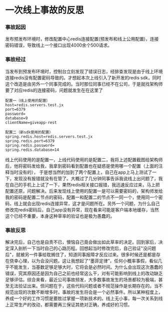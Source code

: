 # 一次线上事故的反思


### 事故起因
发布预发布环境时，修改配置中心redis连接配置(预发布和线上公用配置)，连接密码错误，导致线上一个接口出现4000余个500请求。

### 事故经过
当发布到预发布环境时，控制台立刻发现了错误日志，经排查发现是由于线上环境连接redis没有配置密码导致的。才想起本次上线引入了新开发的redis sdk，同时这个改造是由另外一个同事完成的。当时那位同事已经不在公司，于是就找架构师要了对应redis的连接密码，问题就发生在在这里了
```
配置一（线上使用的配置）
host=redis.servers.test.jx
port=6379
password=
database=9
clientName=giveapp-rest

配置二（新sdk使用的配置）
spring.redis.host=redis.servers.test.jx
spring.redis.port=6379
spring.redis.password=
spring.redis.database=14
```
线上代码使用的是配置一，上线代码使用的是配置二，我将上述配置截图给架构师后，他将密码发给我，我拿到密码看到配置也在疑惑是使用哪一个配置（上面的注释当时没有的），
于是想当然的加到了两个配置上，自己在app上马上测试了一下，发现没有报错就没有在管了。大概过了几分钟同事告诉我说线上出问题了，我在自己的手机上上试了一下，果然redis相关接口报错，我迅速反应过来，马上把配置还原，问题解决。后来发现线上使用的配置一是可以需要密码的，架构师发给我的密码是配置二节点的密码，配置一和配置二的节点不一同一个，使用同一个密码，线上就会出现redis连接异常，这才是问题所在。另外一个问题，为什么自己修改完redis密码后，自己app没有异常，现在看来可能是客户端本地缓存，当然这个已经不重要，本身这种草率的验证也是极为愚蠢的。
### 事故反思
解决完后，自己也是自责不已，懊恼自己竟会做出如此草率的决定。回到家后，决定深入剖析一下当时自己的心路历程。回想起当时修改完后，自己验证"没问题后"，就被另一件事给耽搁住了，知道同事报障才反应过来。很多时候还是都是存在侥幸心理，以为会没问题。这让我想起了“墨菲定律”，任何小概率事假，看似几乎不能发生，当基数足够足够大时，它将会是必然时间。为什么会出现这次愚蠢的错误，究其原因还是因为自己之前也经常这么干，对有可能影响到线上的改动缺乏足够评估。综合来看，最近公司事故频发，大多数事故发生的场景都较为极端，甚至无法验证出来。但问题在于，这些代码问题或者不规范操作是长期存在的。当不规范出现的次数不断增多时，事故的发生将会是一个必然事件。所以某种程度上，养成一个好的工作习惯是要胜过掌握一项新技术的。线上无小事，每一次关系到线上正常生产的改动，都需要再三保证其绝对正确，养成好的习惯。
